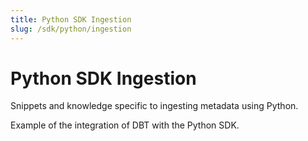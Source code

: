 ```yaml
---
title: Python SDK Ingestion
slug: /sdk/python/ingestion
---
```


# Python SDK Ingestion

Snippets and knowledge specific to ingesting metadata using Python.

<InlineCalloutContainer>
  <InlineCallout
    color="violet-70"
    icon="source"
    bold="DBT"
    href="sdk/python/ingestion/dbt"
  >
    Example of the integration of DBT with the Python SDK.
  </InlineCallout>
</InlineCalloutContainer>